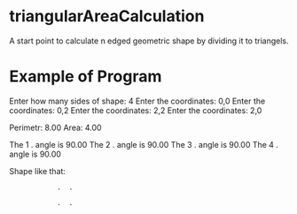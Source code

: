 # triangularAreaCalculation
A start point to calculate n edged geometric shape by dividing it to triangels.



# Example of Program

Enter how many sides of shape: 4
Enter the coordinates:
0,0
Enter the coordinates:
0,2
Enter the coordinates:
2,2
Enter the coordinates:
2,0

Perimetr: 8.00
Area: 4.00

The 1 . angle is 90.00
The 2 . angle is 90.00
The 3 . angle is 90.00
The 4 . angle is 90.00


Shape like that:


                .  .

                .  .
